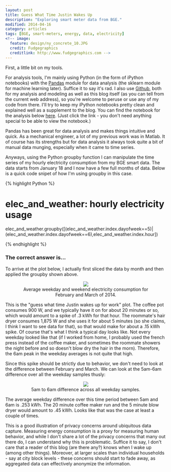 ```yaml
---
layout: post
title: Guess What Time Justin Wakes Up
description: "Exploring smart meter data from BGE."
modified: 2014-04-16
category: articles
tags: [BGE, smart-meters, energy, data, electricity]
<!-- image:
  feature: design/ny_concrete_10.JPG
  credit: Fudgegraphics
  creditlink: http://www.fudgegraphics.com -->
---
```


First, a little bit on my tools.

For analysis tools, I'm mainly using Python (in the form of iPython notebooks) with the <a href='http://pandas.pydata.org/'>Pandas</a> module for data analysis (the sklearn module for machine learning later). Suffice it to say it's rad.  I also use <a href='https://github.com/jtelszasz'>Github</a>, both for my analysis and modeling as well as this blog itself (as you can tell from the current web address), so you're welcome to peruse or use any of my code from there.  I'll try to keep my iPython notebooks pretty clean and explained well as a supplement to the blog.  You can find the notebook for the analysis below <a href='http://nbviewer.ipython.org/github/jtelszasz/my_energy/blob/master/My_Energy.ipynb?create=1'>here</a>.  (Just click the link - you don't need anything special to be able to view the notebook.)

Pandas has been great for data analysis and makes things intuitive and quick.  As a mechanical engineer, a lot of my previous work was in Matlab.  It of course has its strengths but for data analysis it always took quite a bit of manual data munging, especially when it came to time series. 

Anyways, using the Python groupby function I can manipulate the time series of my hourly electricity consumption from my BGE smart data.  The data starts from January 18 and I now have a few full months of data.  Below is a quick code snipet of how I'm using groupby in this case.

{% highlight Python %}

# elec_and_weather: hourly electricity usage
elec_and_weather.groupby([(elec_and_weather.index.dayofweek==5)|(elec_and_weather.index.dayofweek==6),elec_and_weather.index.hour])

{% endhighlight %}

### The correct answer is...

To arrive at the plot below, I actually first sliced the data by month and then applied the groupby shown above.

<center>
<figure>
  <a href="{{ site.url }}/images/2014-04/AvgDays_Elec_Feb_March.png"><img src="{{ site.url }}/images/2014-04/AvgDays_Elec_Feb_March.png"></a>
  <figcaption>Average weekday and weekend electricity consumption for February and March of 2014.</figcaption>
</figure>
</center>

This is the "guess what time Justin wakes up for work" plot. The coffee pot consumes 900 W, and we typically have it on for about 20 minutes or so, which would amount to a spike of .3 kWh for that hour. The roommate's hair dryer consumes 1,875 W and she uses it for about 5 minutes (so she claims, I think I want to see data for that), so that would make for about a .15 kWh spike. Of course that's what I think a typical day looks like. Not every weekday looked like that (if I worked from home, I probably used the french press instead of the coffee maker, and sometimes the roommate showers the night before and so doesn't blow dry the hair in the morn). Therefore, the 6am peak in the weekday averages is not quite that high. 

Since this spike should be strictly due to behavior, we don't need to look at the difference between February and March.  We can look at the 5am-6am difference over all the weekday samples thusly:

<center>
<figure>
  <a href="{{ site.url }}/images/2014-04/Wkday_5am6amDiff - Feb_March.png"><img src="{{ site.url }}/images/2014-04/Wkday_5am6amDiff - Feb_March.png"></a>
  <figcaption>5am to 6am difference across all weekday samples.</figcaption>
</figure>
</center>

The average weekday difference over this time period between 5am and 6am is .253 kWh.  The 20 minute coffee maker run and the 5 minute blow dryer would amount to .45 kWh.  Looks like that was the case at least a couple of times.

This is a good illustration of privacy concerns around ubiquitous data capture.  Measuring energy consumption is a proxy for measuring human behavior, and while I don't share a lot of the privacy concerns that many out there do, I can understand why this is problematic.  Suffice it to say, I don't care that a reader of this blog (are there any?) knows when I wake up (among other things).  Moreover, at larger scales than individual households - say at city block levels - these concerns should start to fade away, as aggregated data can effectively anonymize the information.  




